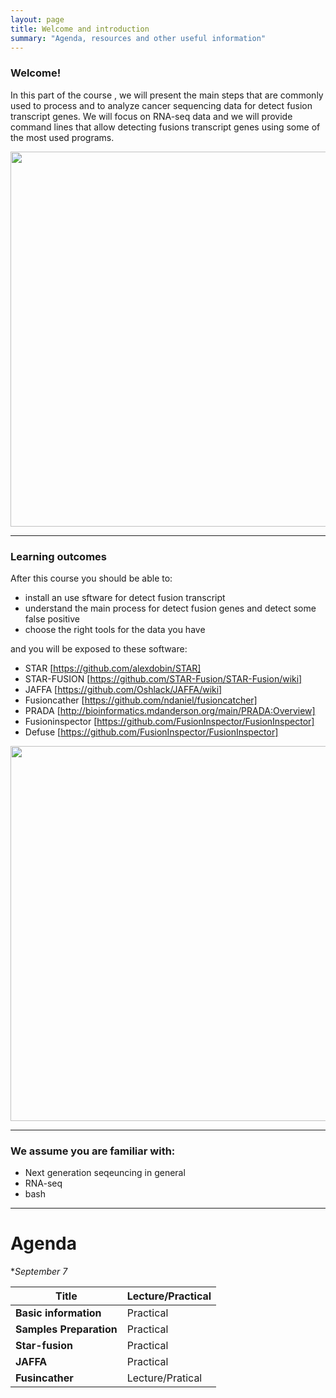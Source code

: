 ```yaml
---
layout: page
title: Welcome and introduction
summary: "Agenda, resources and other useful information"
---
```


### Welcome!

In this part of the course , we will present the main steps that are commonly used to process and to analyze cancer sequencing data for detect fusion transcript genes. We will focus on RNA-seq data and we will provide command lines that allow detecting fusions transcript genes using some of the most used programs.

<img src="{{site.url}}/images/miniom.jpeg" width="600">



---
### Learning outcomes

After this course you should be able to:

- install  an use  sftware for detect fusion transcript
- understand the main process for detect fusion genes and detect some false positive 
- choose the right tools for the data you have


and you will be exposed to these software:

- STAR [https://github.com/alexdobin/STAR]
- STAR-FUSION [https://github.com/STAR-Fusion/STAR-Fusion/wiki]
- JAFFA [https://github.com/Oshlack/JAFFA/wiki]
- Fusioncather [https://github.com/ndaniel/fusioncatcher]
- PRADA [http://bioinformatics.mdanderson.org/main/PRADA:Overview]
- Fusioninspector [https://github.com/FusionInspector/FusionInspector]
- Defuse [https://github.com/FusionInspector/FusionInspector]


<img src="{{site.url}}/images/p3.jpeg" width="600">


---
### We assume you are familiar with:

-  Next generation seqeuncing in general
-  RNA-seq
- bash


---
# Agenda

**September 7*

Title | Lecture/Practical
------|-------------------
**Basic information** | Practical
**Samples Preparation** | Practical
**Star-fusion** | Practical
**JAFFA** | Practical
**Fusincather** | Lecture/Pratical
